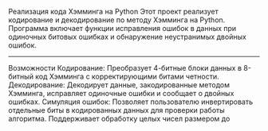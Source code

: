 Реализация кода Хэмминга на Python
Этот проект реализует кодирование и декодирование по методу Хэмминга на Python. Программа включает функции исправления ошибок в данных при одиночных битовых ошибках и обнаружение неустранимых двойных ошибок.
_______________________________________
Возможности
Кодирование: Преобразует 4-битные блоки данных в 8-битный код Хэмминга с корректирующими битами четности.
Декодирование: Декодирует данные, закодированные методом Хэмминга, исправляет одиночные ошибки и сообщает о двойных ошибках.
Симуляция ошибок: Позволяет пользователю инвертировать отдельные биты в кодированных данных для проверки работы алгоритма.
Поддерживает обработку целых чисел размером до 
